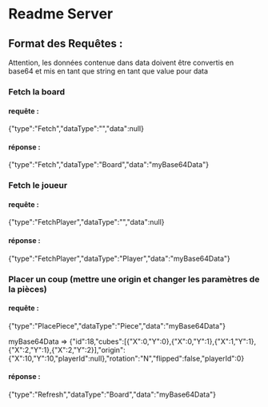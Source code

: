 # Readme Server
## Format des Requêtes :
Attention, les données contenue dans data doivent être convertis en base64 et mis en tant que string en tant que value pour data
### Fetch la board
#### requête :
{"type":"Fetch","dataType":"","data":null}
#### réponse :
{"type":"Fetch","dataType":"Board","data":"myBase64Data"}
### Fetch le joueur
#### requête :
{"type":"FetchPlayer","dataType":"","data":null}
#### réponse :
{"type":"FetchPlayer","dataType":"Player","data":"myBase64Data"}
### Placer un coup (mettre une origin et changer les paramètres de la pièces)
#### requête :
{"type":"PlacePiece","dataType":"Piece","data":"myBase64Data"}

myBase64Data => {"id":18,"cubes":[{"X":0,"Y":0},{"X":0,"Y":1},{"X":1,"Y":1},{"X":2,"Y":1},{"X":2,"Y":2}],"origin":{"X":10,"Y":10,"playerId":null},"rotation":"N","flipped":false,"playerId":0}
#### réponse :
{"type":"Refresh","dataType":"Board","data":"myBase64Data"}


